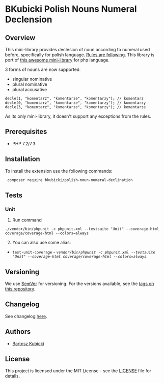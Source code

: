# BKubicki Polish Nouns Numeral Declension

## Overview
This mini-library provides declesion of noun according to numeral used before, specifically for polish language.
[Rules are following](http://www.rjp.pan.pl/index.php?option=com_content&view=article&id=1011:skadnia-liczebnikow-70&catid=44&Itemid=145).
This library is port of [this awesome mini-library](https://github.com/mmiszy/polish-plurals) for php language.

3 forms of nouns are now supported:

* singular nominative
* plural nominative
* plural accusative

```
decle(1, "komentarz", "komentarze", "komentarzy"); // komentarz
decle(0, "komentarz", "komentarze", "komentarzy"); // komentarzy
decle(3, "komentarz", "komentarze", "komentarzy"); // komentarze
```

As its only mini-library, it doesn't support any exceptions from the rules.

## Prerequisites
* PHP 7.2/7.3


## Installation ###

To install the extension use the following commands:

```bash
 composer require bkubicki/polish-noun-numeral-declination
```


## Tests ##


### Unit ###
1. Run command
```
./vendor/bin/phpunit -c phpunit.xml --testsuite "Unit" --coverage-html coverage/coverage-html --colors=always
```

2. You can also use some alias:
  - `test-unit-coverage` - _`vendor/bin/phpunit -c phpunit.xml --testsuite "Unit" --coverage-html coverage/coverage-html --colors=always`_

## Versioning

We use [SemVer](http://semver.org/) for versioning. For the versions available, see the [tags on this repository](https://github.com/bartoszkubicki/magento2-unit-tests-doubles/tags).


## Changelog

See changelog [here](CHANGELOG.md).


## Authors

* [Bartosz Kubicki](https://github.com/bartoszkubicki)


## License

This project is licensed under the MIT License - see the [LICENSE](LICENSE.md) file for details.